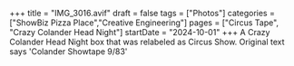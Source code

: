 +++
title = "IMG_3016.avif"
draft = false
tags = ["Photos"]
categories = ["ShowBiz Pizza Place","Creative Engineering"]
pages = ["Circus Tape", "Crazy Colander Head Night"]
startDate = "2024-10-01"
+++
A Crazy Colander Head Night box that was relabeled as Circus Show. Original text says 'Colander Showtape 9/83'
